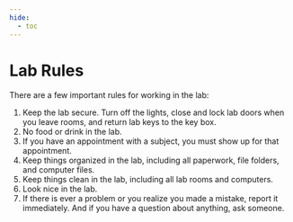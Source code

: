 ```yaml
---
hide:
  - toc
---
```

# Lab Rules

There are a few important rules for working in the lab:

1.	Keep the lab secure. Turn off the lights, close and lock lab doors when you leave rooms, and return lab keys to the key box.
2.	No food or drink in the lab.
3.	If you have an appointment with a subject, you must show up for that appointment.
4.	Keep things organized in the lab, including all paperwork, file folders, and computer files.
5.	Keep things clean in the lab, including all lab rooms and computers.
6.	Look nice in the lab.
7.	If there is ever a problem or you realize you made a mistake, report it immediately. And if you have a question about anything, ask someone.